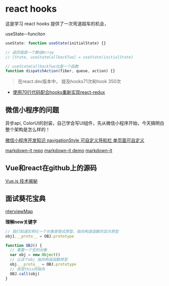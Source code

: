 # react hooks

这是学习 react hooks 提供了一次弯道超车的机会，

useState--funciton

```js
useState: function useState(initialState) {}

// 返回值是一个数组Array
// [State, useStateCallbackTwo] = useState(initialState)

// useStateCallbackTwo也是一个函数
function dispatchAction(fiber, queue, action) {}
```

> 在react.dev版本中， 提及hooks71次和hook 350次

- [使用70行代码配合hooks重新实现react-redux](https://blog.csdn.net/sinat_17775997/article/details/83933335)

## 微信小程序的问题

异步api, ColorUI的封装，自己学会写UI组件，先从微信小程序开始，今天搞明白整个架构是怎么样的！

[微信小程序开发知识 navigationStyle 可自定义导航栏 单页面可自定义](https://www.caiyunyi.com/news/blog/25.html)

[markdown-it repo](https://github.com/markdown-it/markdown-it)
[markdown-it demo](https://markdown-it.github.io/)
[markdown-it](https://github.com/jbt/markdown-editor)

## Vue和react在github上的源码

[Vue.js 技术揭秘](https://ustbhuangyi.github.io/vue-analysis/)

## 面试葵花宝典

[nterviewMap](https://yuchengkai.cn/docs/)

**理解new关键字**

```js
// 我们知道实例化一个对象是隐式原型，指向构造函数的显示原型
obj1.__proto__ = OBJ.prototype

function OBJ() {
  // 需要一个空的对象
  var obj = new Object()
  // 让这个obj 指向构造函数原型
  obj.__proto__ = OBJ.prototype
  // 改变this的指向
  OBJ.call(obj)
}
```